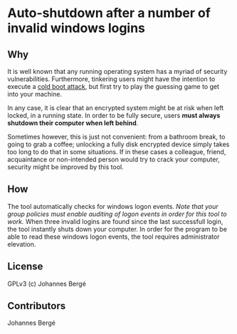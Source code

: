 # Auto-shutdown after a number of invalid windows logins

## Why

It is well known that any running operating system has a myriad of security vulnerabilities.
Furthermore, tinkering users might have the intention to execute a [cold boot attack](https://en.wikipedia.org/wiki/Cold_boot_attack),
but first try to play the guessing game to get into your machine.

In any case, it is clear that an encrypted system might be at risk when left
locked, in a running state. In order to be fully secure, users **must always shutdown their computer when left behind**.

Sometimes however, this is just not convenient: from a bathroom break, to going to grab a coffee; 
unlocking a fully disk encrypted device simply takes too long to do that in some situations.
If in these cases a colleague, friend, acquaintance or non-intended person would try to crack
your computer, security might be improved by this tool.

## How

The tool automatically checks for windows logon events. *Note that your group policies must enable auditing of logon events in order for this tool to work.*
When three invalid logins are found since the last successfull login, the tool instantly shuts down your computer.
In order for the program to be able to read these windows logon events, the tool requires administrator elevation.

## License

GPLv3
(c) Johannes Bergé

## Contributors

Johannes Bergé

